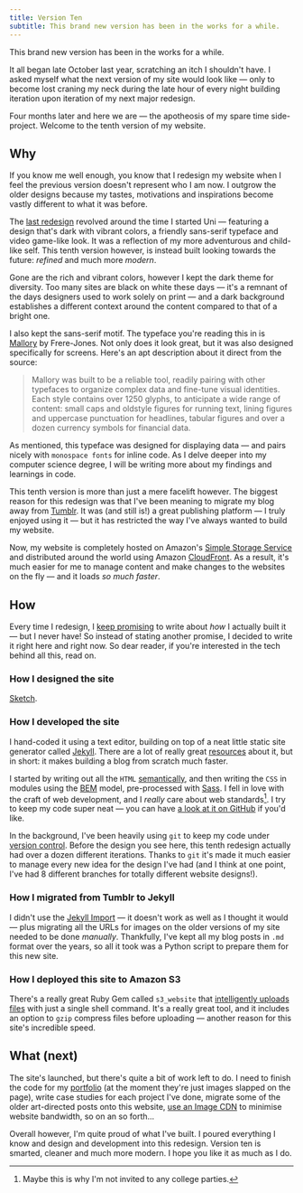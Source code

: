 ```yaml
---
title: Version Ten
subtitle: This brand new version has been in the works for a while.
---
```


This brand new version has been in the works for a while.

It all began late October last year, scratching an itch I shouldn't have. I asked myself what the next version of my site would look like — only to become lost craning my neck during the late hour of every night building iteration upon iteration of my next major redesign.

Four months later and here we are — the apotheosis of my spare time side-project. Welcome to the tenth version of my website.

## Why

If you know me well enough, you know that I redesign my website when I feel the previous version doesn't represent who I am now. I outgrow the older designs because my tastes, motivations and inspirations become vastly different to what it was before.

The [last redesign][previous] revolved around the time I started Uni — featuring a design that's dark with vibrant colors, a friendly sans-serif typeface and video game-like look. It was a reflection of my more adventurous and child-like self. This tenth version however, is instead built looking towards the future: _refined_ and much more _modern_.

Gone are the rich and vibrant colors, however I kept the dark theme for diversity. Too many sites are black on white these days — it's a remnant of the days designers used to work solely on print — and a dark background establishes a different context around the content compared to that of a bright one.

I also kept the sans-serif motif. The typeface you're reading this in is [Mallory][mallory] by Frere-Jones. Not only does it look great, but it was also designed specifically for screens. Here's an apt description about it direct from the source:

> Mallory was built to be a reliable tool, readily pairing with other typefaces to organize complex data and fine-tune visual identities. Each style contains over 1250 glyphs, to anticipate a wide range of content: small caps and oldstyle figures for running text, lining figures and uppercase punctuation for headlines, tabular figures and over a dozen currency symbols for financial data.

As mentioned, this typeface was designed for displaying data — and pairs nicely with `monospace fonts` for inline code. As I delve deeper into my computer science degree, I will be writing more about my findings and learnings in code.

This tenth version is more than just a mere facelift however. The biggest reason for this redesign was that I've been meaning to migrate my blog away from [Tumblr][tumblr]. It was (and still is!) a great publishing platform — I truly enjoyed using it — but it has restricted the way I've always wanted to build my website.

Now, my website is completely hosted on Amazon's [Simple Storage Service][s3] and distributed around the world using Amazon [CloudFront][cloudfront]. As a result, it's much easier for me to manage content and make changes to the websites on the fly — and it loads _so much faster_.

## How

Every time I redesign, I [keep promising][promise] to write about _how_ I actually built it — but I never have! So instead of stating another promise, I decided to write it right here and right now. So dear reader, if you're interested in the tech behind all this, read on.

### How I designed the site

[Sketch][sketch].

### How I developed the site

I hand-coded it using a text editor, building on top of a neat little static site generator called [Jekyll][jekyll]. There are a lot of really great [resources][resources] about it, but in short: it makes building a blog from scratch much faster. 

I started by writing out all the `HTML` [semantically][rwd], and then writing the `CSS` in modules using the [BEM][bem] model, pre-processed with [Sass][sass]. I fell in love with the craft of web development, and I _really_ care about web standards[^1]. I try to keep my code super neat — you can have [a look at it on GitHub][repo] if you'd like.

In the background, I've been heavily using `git` to keep my code under [version control][git]. Before the design you see here, this tenth redesign actually had over a dozen different iterations. Thanks to `git` it's made it much easier to manage every new idea for the design I've had (and I think at one point, I've had 8 different branches for totally different website designs!).

### How I migrated from Tumblr to Jekyll

I didn't use the [Jekyll Import][import] — it doesn't work as well as I thought it would — plus migrating all the URLs for images on the older versions of my site needed to be done _manually_. Thankfully, I've kept all my blog posts in `.md` format over the years, so all it took was a Python script to prepare them for this new site.

### How I deployed this site to Amazon S3

There's a really great Ruby Gem called `s3_website` that [intelligently uploads files][s3_website] with just a single shell command. It's a really great tool, and it includes an option to `gzip` compress files before uploading — another reason for this site's incredible speed.

## What (next)

The site's launched, but there's quite a bit of work left to do. I need to finish the code for my [portfolio][work] (at the moment they're just images slapped on the page), write case studies for each project I've done, migrate some of the older art-directed posts onto this website, [use an Image CDN][cdn] to minimise website bandwidth, so on an so forth...

Overall however, I'm quite proud of what I've built. I poured everything I know and design and development into this redesign. Version ten is smarted, cleaner and much more modern. I hope you like it as much as I do.


[^1]: Maybe this is why I'm not invited to any college parties.


[previous]: http://cjmlgrto.tumblr.com
[mallory]: https://frerejones.com/families/mallory
[tumblr]: http://tumblr.com
[s3]: https://aws.amazon.com/s3/
[cloudfront]: https://aws.amazon.com/cloudfront/
[promise]: http://cjmlgrto.tumblr.com/post/140211753195/redesign-ix
[sketch]: http://sketchapp.com
[jekyll]: http://jekyllrb.com
[resources]: https://jekyllrb.com/docs/home/
[rwd]: https://resilientwebdesign.com
[bem]: http://getbem.com
[sass]: http://sass-lang.com
[repo]: https://github.com/cjmlgrto/mlgrto.com/
[git]: https://medium.com/@dfosco/git-for-designers-856c434716e
[import]: http://import.jekyllrb.com/docs/tumblr/
[s3_website]: https://github.com/laurilehmijoki/s3_website
[work]: /work
[cdn]: https://frontend.center/ep5-image-cdns-to-the-rescue